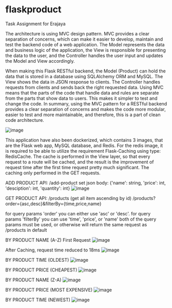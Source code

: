 # flaskproduct
Task Assignment for Erajaya

The architecture is using MVC design pattern. MVC provides a clear separation of concerns, which can make it easier to develop, maintain and test the backend code of a web application. The Model represents the data and business logic of the application, the View is responsible for presenting the data to the user, and the Controller handles the user input and updates the Model and View accordingly.

When making this Flask RESTful backend, the Model (Product) can hold the data that is stored in a database using SQLAlchemy ORM and MySQL. The View shows the data in JSON response to clients. The Controller handles requests from clients and sends back the right requested data. Using MVC means that the parts of the code that handle data and rules are separate from the parts that show data to users. This makes it simpler to test and change the code. In summary, using the MVC pattern for a RESTful backend provides a clear separation of concerns and makes the code more modular, easier to test and more maintainable, and therefore, this is a part of clean code architecture.

![image](https://user-images.githubusercontent.com/61260701/229077760-8f4b7257-41ab-41fc-a4c3-d0debd49ec80.png)

This application have also been dockerized, which contains 3 images, that are the Flask web app, MySQL database, and Redis. For the redis image, it is required to be able to utilize the requirement Flask-Caching using type: RedisCache. The cache is performed in the View layer, so that every request to a route will be cached, and the result is the improvement of request time after the first time request pretty much significant. The caching only performed in the GET requests.

ADD PRODUCT API:
/add-product
set json body: {'name': string, 'price': int, 'desciption': int, 'quantity': int}
![image](https://user-images.githubusercontent.com/61260701/229066182-7f3cefe0-7362-4da8-8b10-c32736164f73.png)

GET PRODUCT API:
/products (get all item ascending by id)
/products?order={asc,desc}&filterBy={time,price,name}

for query params 'order' you can either use 'asc' or 'desc'.
for query params 'filterBy' you can use 'time', 'price', or 'name'
both of the query params must be used, or otherwise will return the same request as /products in default

BY PRODUCT NAME (A-Z)
First Request
![image](https://user-images.githubusercontent.com/61260701/229066484-0311e478-6e3a-4c2b-a44c-0860bb3fad97.png)

After Caching, request time reduced to 18ms
![image](https://user-images.githubusercontent.com/61260701/229066590-5f82c9bc-47dd-4569-9478-5f68a14719f5.png)

BY PRODUCT TIME (OLDEST)
![image](https://user-images.githubusercontent.com/61260701/229067199-6bef0782-378a-4a24-8d31-1d2fa0055df3.png)

BY PRODUCT PRICE (CHEAPEST)
![image](https://user-images.githubusercontent.com/61260701/229067269-d81e5982-0079-4000-96be-2e03df16784b.png)

BY PRODUCT NAME (Z-A)
![image](https://user-images.githubusercontent.com/61260701/229067302-92dcd43d-b565-40dc-b0dc-45a5d0b08134.png)

BY PRODUCT PRICE (MOST EXPENSIVE)
![image](https://user-images.githubusercontent.com/61260701/229067347-8f0cf3fb-ac89-463d-9e52-0b973a2ca10e.png)

BY PRODUCT TIME (NEWEST)
![image](https://user-images.githubusercontent.com/61260701/229067393-93635cdd-4052-498e-8d2b-f557e1f02206.png)

